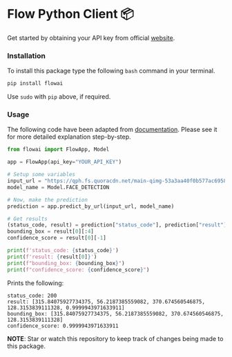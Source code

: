 # Flow Python Client 📦

Get started by obtaining your API key from official [website](https://www.theflowai.com). 

### Installation

To install this package type the following `bash` command in your terminal.

```bash
pip install flowai
```
Use `sudo` with `pip` above, if required.

### Usage

The following code have been adapted from [documentation](https://docs.theflowai.com). Please see it for more detailed explanation step-by-step.

```python
from flowai import FlowApp, Model

app = FlowApp(api_key="YOUR_API_KEY")

# Setup some variables
input_url = "https://qph.fs.quoracdn.net/main-qimg-53a3aa40f0b577ac69588681fb60d0c3-c"
model_name = Model.FACE_DETECTION

# Now, make the prediction
prediction = app.predict_by_url(input_url, model_name)

# Get results
(status_code, result) = prediction["status_code"], prediction["result"]
bounding_box = result[0][:4]
confidence_score = result[0][-1]

print(f'status_code: {status_code}')
print(f'result: {result[0]}')
print(f"bounding_box: {bounding_box}")
print(f"confidence_score: {confidence_score}")
```

Prints the following:
```
status_code: 200
result: [315.84075927734375, 56.2187385559082, 370.674560546875, 128.3153839111328, 0.9999943971633911]
bounding_box: [315.84075927734375, 56.2187385559082, 370.674560546875, 128.3153839111328]
confidence_score: 0.9999943971633911
```

**NOTE**: Star or watch this repository to keep track of changes being made to this package.
